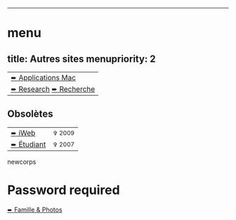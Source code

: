 ----- 
# menu
title: Autres sites
menupriority: 2
-----

<table class="darkimpact">
    <tr><td><a href="/Softwares/Welcome.html">&#x27A8; Applications Mac</a></td></tr>
    <tr><td>
    <span class="en"><a href="http://yann.esposito.free.fr/recherche.php?css=blue.css&amp;lang=en">&#x27A8; Research</a></span>
    <span class="fr"><a href="http://yann.esposito.free.fr/recherche.php?css=blue.css&amp;lang=fr">&#x27A8; Recherche</a></span>
    </td></tr> 
</table>

## Obsolètes
<table class="darkimpact">
    <tr><td> <a href="/YBlog">&#x27A8; iWeb</a></td><td><small>&#x271E; 2009</small> </td></tr> 
    <tr><td> <a href="http://yann.esposito.free.fr">&#x27A8; Étudiant</a></td><td><small>&#x271E; 2007</small> </td></tr>
</table>

newcorps

# Password required

<div class="impact">
    <a href="/Perso">&#x27A8; Famille &amp; Photos</a></sup>
</div>


